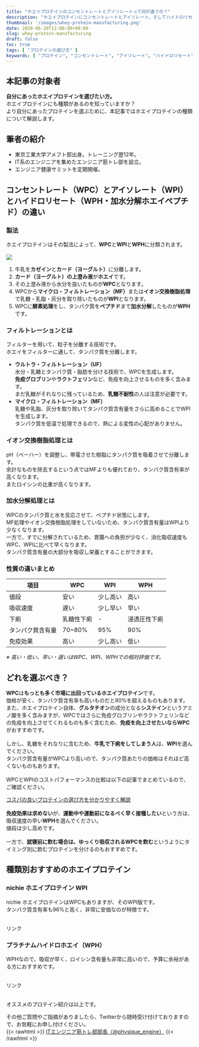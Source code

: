 ```yaml
---
title: "ホエイプロテインのコンセントレートとアイソレートって何が違うの？"
description: "ホエイプロテインにコンセントレートとアイソレート、そしてハイドロリセート（加水分解ホエイペプチド）があるのを知っていますか？ホエイプロテインの製法から性質の違いまで、分かりやすく解説しました。自分にあったホエイプロテインを選びたいという方は是非記事をご覧ください。"
thumbnail: '/images/whey-protein-manufacturing.png'
date: 2020-06-28T12:00:00+09:00
slug: whey-protein-manufacturing
draft: false
toc: true
tags: [ "プロテインの選び方" ]
keywords: [ "プロテイン", "コンセントレート", "アイソレート", "ハイドロリセート", "加水分解ホエイペプチド", "ホエイ", "WPC", "WPI", "WPH" ]
---
```


## 本記事の対象者
<b>自分にあったホエイプロテインを選びたい方。</b><br>
ホエイプロテインにも種類があるのを知っていますか？<br>
より自分にあったプロテインを選ぶために、本記事ではホエイプロテインの種類について解説します。  

## 筆者の紹介
<ul>
  <li>東京工業大学アメフト部出身。トレーニング歴12年。</li>
  <li>IT系のエンジニアを集めたエンジニア筋トレ部を設立。</li>
  <li>エンジニア健康サミットを定期開催。</li>
</ul>


## コンセントレート（WPC）とアイソレート（WPI）とハイドロリセート（WPH・加水分解ホエイペプチド）の違い
### 製法

ホエイプロテインはその製法によって、**WPC**と**WPI**と**WPH**に分類されます。
<br>
<br>
<img src="/images/whey-protein-manufacturing.png" />

1. 牛乳を<b>カゼイン</b>と<b>カード（ヨーグルト）</b>に分離します。
1. <b>カード（ヨーグルト）の上澄み液</b>が<b>ホエイ</b>です。
1. その上澄み液から水分を抜いたものが<b>WPC</b>となります。
1. WPCから<b>マイクロ・フィルトレーション（MF）</b>または<b>イオン交換樹脂処理</b>で乳糖・乳脂・灰分を取り除いたものが<b>WPI</b>となります。
1. WPCに<b>酵素処理</b>をし、タンパク質を<b>ペプチド</b>まで<b>加水分解</b>したものが<b>WPH</b>です。

### フィルトレーションとは
フィルターを用いて、粒子を分離する技術です。  
ホエイをフィルターに通して、タンパク質を分離します。
- <b>ウルトラ・フィルトレーション（UF）</b>  
水分・乳糖とタンパク質・脂肪を分ける技術で、WPCを生成します。  
<b>免疫グロブリン</b>や<b>ラクトフェリン</b>など、免疫を向上させるものを多く含みます。  
まだ乳糖がそれなりに残っているため、<b>乳糖不耐性</b>の人は注意が必要です。
- <b>マイクロ・フィルトレーション（MF）</b>  
乳糖や乳脂、灰分を取り除いてタンパク質含有量をさらに高めることでWPIを生成します。  
タンパク質を低温で処理できるので、熱による変性の心配がありません。

### イオン交換樹脂処理とは
pH（ペーハー）を調整し、帯電させた樹脂にタンパク質を吸着させて分離します。  
余計なものを除去するという点ではMFよりも優れており、タンパク質含有率が高くなります。  
またロイシンの比重が高くなります。

### 加水分解処理とは
WPCのタンパク質と水を反応させて、ペプチド状態にします。  
MF処理やイオン交換樹脂処理をしていないため、タンパク質含有量はWPIより少なくなります。  
一方で、すでに分解されているため、胃腸への負担が少なく、消化吸収速度もWPC、WPIに比べて早くなります。  
タンパク質含有量の大部分を吸収し栄養とすることができます。  

### 性質の違いまとめ

項目             | WPC              | WPI          | WPH
-----------------|------------------|--------------|------------------
値段             | 安い             | 少し高い     | 高い
吸収速度         | 遅い             | 少し早い     | 早い
下痢             | 乳糖性下痢       | -            | 浸透圧性下痢
タンパク質含有量 | 70~80%           | 95%          | 90%
免疫効果         | 高い             | 少し高い     | 低い

*※ 高い・低い、早い・遅いはWPC、WPI、WPHでの相対評価です。*  

## どれを選ぶべき？

<b>WPC</b>は<b>もっとも多く市場に出回っているホエイプロテイン</b>です。  
価格が安く、タンパク質含有率も高いものだと80%を超えるものもあります。  
また、ホエイプロテイン自体、<b>グルタチオン</b>の成分となる<b>システイン</b>というアミノ酸を多く含みますが、WPCではさらに免疫グロブリンやラクトフェリンなどの免疫を向上させてくれるものも多く含むため、<b>免疫を向上させたいならWPC</b>がおすすめです。  
<br>
しかし、乳糖をそれなりに含むため、<b>牛乳で下痢をしてしまう人</b>は、<b>WPI</b>を選んでください。  
タンパク質含有量がWPCより高いので、タンパク質あたりの価格はそれほど高くないものもあります。  
<br>
WPCとWPIのコストパフォーマンスの比較は以下の記事でまとめているので、ご確認ください。  

<a href="http://localhost:1313/post/protein-positioning-map/#%E3%82%B3%E3%82%B9%E3%83%91%E3%81%AE%E8%89%AF%E3%81%84%E3%81%8A%E3%81%99%E3%81%99%E3%82%81%E3%83%97%E3%83%AD%E3%83%86%E3%82%A4%E3%83%B33%E9%81%B8">コスパの良いプロテインの選び方を分かりやすく解説</a>
<br>
<br>
<b>免疫効果は求めない</b>が、<b>運動中や運動前になるべく早く接種したい</b>という方は、吸収速度の早い<b>WPH</b>を選んでください。  
値段は少し高めです。  
<br>
一方で、<b>就寝前に飲む場合は、ゆっくり吸収されるWPCを飲む</b>というようにタイミング別に飲むプロテインを分けるのもおすすめです。

## 種類別おすすめのホエイプロテイン

### nichie ホエイプロテイン WPI
nichie ホエイプロテインはWPCもありますが、そのWPI版です。  
タンパク質含有率も96%と高く、非常に安価なのが特徴です。  
<br>

<!-- START MoshimoAffiliateEasyLink -->
<script type="text/javascript">
(function(b,c,f,g,a,d,e){b.MoshimoAffiliateObject=a;
b[a]=b[a]||function(){arguments.currentScript=c.currentScript
||c.scripts[c.scripts.length-2];(b[a].q=b[a].q||[]).push(arguments)};
c.getElementById(a)||(d=c.createElement(f),d.src=g,
d.id=a,e=c.getElementsByTagName("body")[0],e.appendChild(d))})
(window,document,"script","//dn.msmstatic.com/site/cardlink/bundle.js","msmaflink");
msmaflink({"n":"nichie ホエイプロテイン WPI たんぱく質約96%(無水換算) プレーン 1kg","b":"ニチエー（nichie）","t":"sat-04","d":"https:\/\/m.media-amazon.com","c_p":"\/images\/I","p":["\/31mM56Ahd+L.jpg","\/516ujoRGbUL.jpg","\/51GV5q117BL.jpg","\/61iGpOmcbQL.jpg","\/51j6k6DFtGL.jpg","\/51971TWVMuL.jpg","\/517W-8S8UgL.jpg","\/51XWjlRiWlL.jpg","\/41EZg8Tx-TL.jpg"],"u":{"u":"https:\/\/www.amazon.co.jp\/dp\/B07642NQ5D","t":"amazon","r_v":""},"aid":{"amazon":"2046917","rakuten":"2046887","yahoo":"2046919"},"eid":"HRoBr","s":"s"});
</script>
<div id="msmaflink-HRoBr">リンク</div>
<!-- MoshimoAffiliateEasyLink END -->

### プラチナムハイドロホエイ（WPH）
WPHなので、吸収が早く、ロイシン含有量も非常に高いので、予算に余裕がある方におすすめです。  
<br>

<!-- START MoshimoAffiliateEasyLink -->
<script type="text/javascript">
(function(b,c,f,g,a,d,e){b.MoshimoAffiliateObject=a;
b[a]=b[a]||function(){arguments.currentScript=c.currentScript
||c.scripts[c.scripts.length-2];(b[a].q=b[a].q||[]).push(arguments)};
c.getElementById(a)||(d=c.createElement(f),d.src=g,
d.id=a,e=c.getElementsByTagName("body")[0],e.appendChild(d))})
(window,document,"script","//dn.msmstatic.com/site/cardlink/bundle.js","msmaflink");
msmaflink({"n":"プラチナムハイドロホエイ クッキー＆クリームオーバードライブ 3.5パウンド (1590 g) [並行輸入品]","b":"オプティマムニュートリション(Optimum Nutrition)","t":"","d":"https:\/\/m.media-amazon.com","c_p":"\/images\/I","p":["\/41Z3pTJXaRL.jpg","\/41iw-psccwL.jpg"],"u":{"u":"https:\/\/www.amazon.co.jp\/dp\/B07YBCBYHH","t":"amazon","r_v":""},"aid":{"amazon":"2046917","rakuten":"2046887","yahoo":"2046919"},"eid":"zpsez","s":"s"});
</script>
<div id="msmaflink-zpsez">リンク</div>
<!-- MoshimoAffiliateEasyLink END -->

<br>

オススメのプロテイン紹介は以上です。  

その他ご質問やご指摘がありましたら、Twitterから随時受け付けておりますので、お気軽にお申し付けください。  
{{< rawhtml >}}
<a href="https://twitter.com/physique_engine" target="_blank" rel="nofollow">ITエンジニア筋トレ部部長（@physique_engine）</a>
{{< /rawhtml >}}
